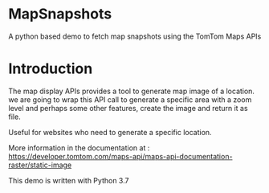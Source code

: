 # MapSnapshots
A python based demo to fetch map snapshots using the TomTom Maps APIs

# Introduction

The map display APIs provides a tool to generate map image of a location. we are going to wrap this API call to generate a specific area with a zoom level and perhaps some other features, create the image and return it as file. 

Useful for websites who need to generate a specific location.

More information in the documentation at : https://developer.tomtom.com/maps-api/maps-api-documentation-raster/static-image

This demo is written with Python 3.7
